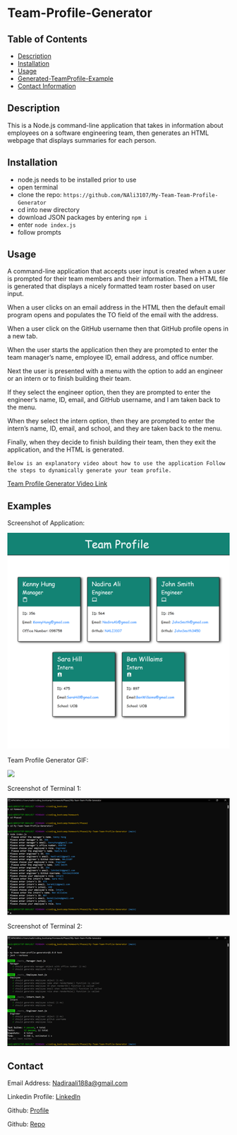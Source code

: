 # Team-Profile-Generator

## Table of Contents

- [Description](#description)
- [Installation](#installation)
- [Usage](#usage)
- [Generated-TeamProfile-Example](#examples)
- [Contact Information](#contact)

## Description

This is a Node.js command-line application that takes in information about employees on a software engineering team, then generates an HTML webpage that displays summaries for each person.

## Installation

- node.js needs to be installed prior to use
- open terminal
- clone the repo: `https://github.com/NAli3107/My-Team-Team-Profile-Generator`
- cd into new directory
- download JSON packages by entering `npm i`
- enter `node index.js`
- follow prompts

## Usage

A command-line application that accepts user input is created when a user is prompted for their team members and their information. Then a HTML file is generated that displays a nicely formatted team roster based on user input. 

When a user clicks on an email address in the HTML then the default email program opens and populates the TO field of the email with the address. 

When a user click on the GitHub username then that GitHub profile opens in a new tab. 

When the user starts the application then they are prompted to enter the team manager’s name, employee ID, email address, and office number.

Next the user is presented with a menu with the option to add an engineer or an intern or to finish building their team. 

If they select the engineer option, then they are prompted to enter the engineer’s name, ID, email, and GitHub username, and I am taken back to the menu. 

When they select the intern option, then they are prompted to enter the intern’s name, ID, email, and school, and they are taken back to the menu.

Finally, when they decide to finish building their team, then they exit the application, and the HTML is generated.

```
Below is an explanatory video about how to use the application Follow the steps to dynamically generate your team profile.
```

[Team Profile Generator Video Link](https://drive.google.com/file/d/1ShHhzcSP7BSBHyGoD7sp13sWl4YCHyJs/view)


## Examples

Screenshot of Application:

![Application-Screenshot](./assets/images/application.png)

Team Profile Generator GIF:

<img src="./assets/images/GIF.gif">

Screenshot of Terminal 1:

![Terminal-Screenshot](./assets/images/terminal1.png)

Screenshot of Terminal 2:

![Terminal-Screenshot](./assets/images/terminal2.png)


## Contact

Email Address: Nadiraali188a@gmail.com

Linkedin Profile: [LinkedIn](https://www.linkedin.com/in/nadira-ali-09a182106/)

Github: [Profile](https://github.com/NAli3107)

Github: [Repo](https://github.com/NAli3107/My-Team-Team-Profile-Generator)
